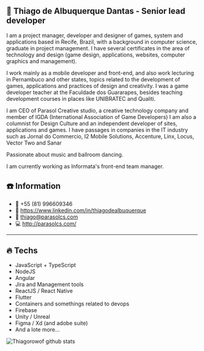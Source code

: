 ## :wine_glass: Thiago de Albuquerque Dantas - Senior lead developer 

I am a project manager, developer and designer of games, system and applications based in Recife, Brazil, with a background in computer science, graduate in project management.
I have several certificates in the area of technology and design (game design, applications, websites, computer graphics and management).

I work mainly as a mobile developer and front-end, and also work lecturing in Pernambuco and other states, topics related to the development of games, applications and practices of design and creativity.
I was a game developer teacher at the Faculdade dos Guararapes, besides teaching development courses in places like UNIBRATEC and Qualiti.

I am CEO of Parasol Creative studio, a creative technology company and member of IGDA (International Association of Game Developers)
I am also a columnist for Design Culture and an independent developer of sites, applications and games.
I have passages in companies in the IT industry such as Jornal do Commercio, I2 Mobile Solutions, Accenture, Linx, Locus, Vector Two and Sanar

Passionate about music and ballroom dancing.

I am currently working as Informata's front-end team manager.


## :phone: Information

- :iphone: +55 (81) 996609346
- :link: https://www.linkedin.com/in/thiagodealbuquerque
- :email: thiago@parasolcs.com
- :computer: http://parasolcs.com/


---

## :fire: Techs

- JavaScript + TypeScript
- NodeJS
- Angular
- Jira and Management tools
- ReactJS / React Native
- Flutter
- Containers and somethings related to devops
- Firebase
- Unity / Unreal
- Figma / Xd (and adobe suite)
- And a lote more...

![Thiagorowof github stats](https://github-readme-stats.vercel.app/api?username=thiagorowof&count_private=true&show_icons=true&theme=radical)
